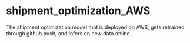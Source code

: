 # shipment_optimization_AWS
The shipment optimization model that is deployed on AWS, gets retrained through github push, and infers on new data online.
